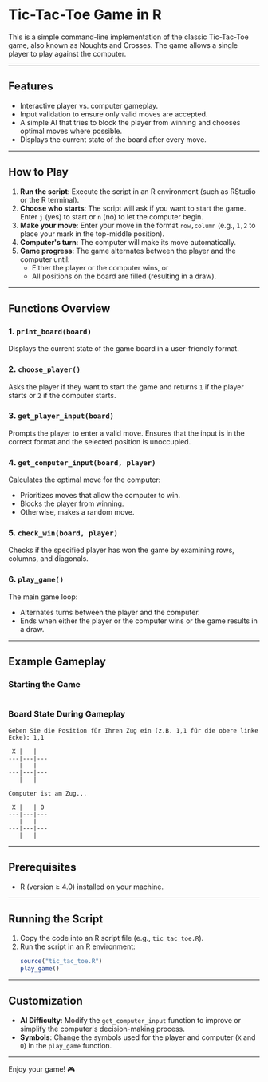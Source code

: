 # Tic-Tac-Toe Game in R

This is a simple command-line implementation of the classic Tic-Tac-Toe game, also known as Noughts and Crosses. The game allows a single player to play against the computer.

---

## Features

- Interactive player vs. computer gameplay.
- Input validation to ensure only valid moves are accepted.
- A simple AI that tries to block the player from winning and chooses optimal moves where possible.
- Displays the current state of the board after every move.

---

## How to Play

1. **Run the script**: Execute the script in an R environment (such as RStudio or the R terminal).
2. **Choose who starts**: The script will ask if you want to start the game. Enter `j` (yes) to start or `n` (no) to let the computer begin.
3. **Make your move**: Enter your move in the format `row,column` (e.g., `1,2` to place your mark in the top-middle position).
4. **Computer's turn**: The computer will make its move automatically.
5. **Game progress**: The game alternates between the player and the computer until:
   - Either the player or the computer wins, or
   - All positions on the board are filled (resulting in a draw).

---

## Functions Overview

### 1. `print_board(board)`
Displays the current state of the game board in a user-friendly format.

### 2. `choose_player()`
Asks the player if they want to start the game and returns `1` if the player starts or `2` if the computer starts.

### 3. `get_player_input(board)`
Prompts the player to enter a valid move. Ensures that the input is in the correct format and the selected position is unoccupied.

### 4. `get_computer_input(board, player)`
Calculates the optimal move for the computer:
   - Prioritizes moves that allow the computer to win.
   - Blocks the player from winning.
   - Otherwise, makes a random move.

### 5. `check_win(board, player)`
Checks if the specified player has won the game by examining rows, columns, and diagonals.

### 6. `play_game()`
The main game loop:
   - Alternates turns between the player and the computer.
   - Ends when either the player or the computer wins or the game results in a draw.

---

## Example Gameplay

### Starting the Game
```plaintext

```

### Board State During Gameplay
```plaintext
Geben Sie die Position für Ihren Zug ein (z.B. 1,1 für die obere linke Ecke): 1,1

 X |   |  
---|---|---
   |   |  
---|---|---
   |   |  

Computer ist am Zug...

 X |   | O
---|---|---
   |   |  
---|---|---
   |   |  
```

---

## Prerequisites

- R (version ≥ 4.0) installed on your machine.

---

## Running the Script

1. Copy the code into an R script file (e.g., `tic_tac_toe.R`).
2. Run the script in an R environment:
   ```R
   source("tic_tac_toe.R")
   play_game()
   ```

---

## Customization

- **AI Difficulty**: Modify the `get_computer_input` function to improve or simplify the computer's decision-making process.
- **Symbols**: Change the symbols used for the player and computer (`X` and `O`) in the `play_game` function.

---

Enjoy your game! 🎮

